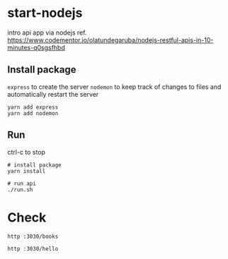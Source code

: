 # start-nodejs
intro api app via nodejs ref. https://www.codementor.io/olatundegaruba/nodejs-restful-apis-in-10-minutes-q0sgsfhbd
## Install package
`express` to create the server `nodemon` to keep track of changes to files and automatically restart the server
```
yarn add express
yarn add nodemon
```

## Run
ctrl-c to stop
```
# install package
yarn install

# run api
./run.sh
```

# Check

```bash
http :3030/books

http :3030/hello
```